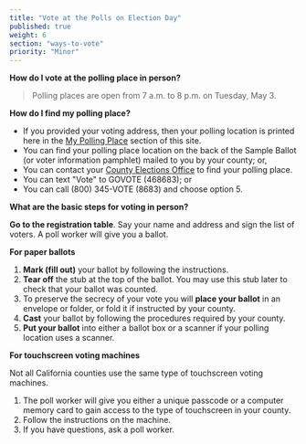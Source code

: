 ```yaml
---
title: "Vote at the Polls on Election Day"
published: true
weight: 6
section: "ways-to-vote"
priority: "Minor"
---
```

**How do I vote at the polling place in person?**
> Polling places are open from 7 a.m. to 8 p.m. on Tuesday, May 3.

**How do I find my polling place?**
- If you provided your voting address, then your polling location is printed here in the [My Polling Place](#item-my-polling-place) section of this site.
- You can find your polling place location on the back of the Sample Ballot (or voter information pamphlet) mailed to you by your county; or,
- You can contact your [County Elections Office](#section-election-office-contact) to find your polling place.
- You can text "Vote" to GOVOTE (468683); or
- You can call (800) 345-VOTE (8683) and choose option 5.

**What are the basic steps for voting in person?**

**Go to the registration table**. Say your name and address and sign the list of voters. A poll worker will give you a ballot.

**For paper ballots**
 1. **Mark (fill out)** your ballot by following the instructions.
 2. **Tear off** the stub at the top of the ballot. You may use this stub later to check that your ballot was counted.
 3. To preserve the secrecy of your vote you will **place your ballot** in an envelope or folder, or fold it if instructed by your county.
 4. **Cast** your ballot by following the procedures required by your county.
 5. **Put your ballot** into either a ballot box or a scanner if your polling location uses a scanner.

**For touchscreen voting machines**

Not all California counties use the same type of touchscreen voting machines.
 1. The poll worker will give you either a unique passcode or a computer memory card to gain access to the type of touchscreen in your county.
 2. Follow the instructions on the machine.
 3. If you have questions, ask a poll worker.

